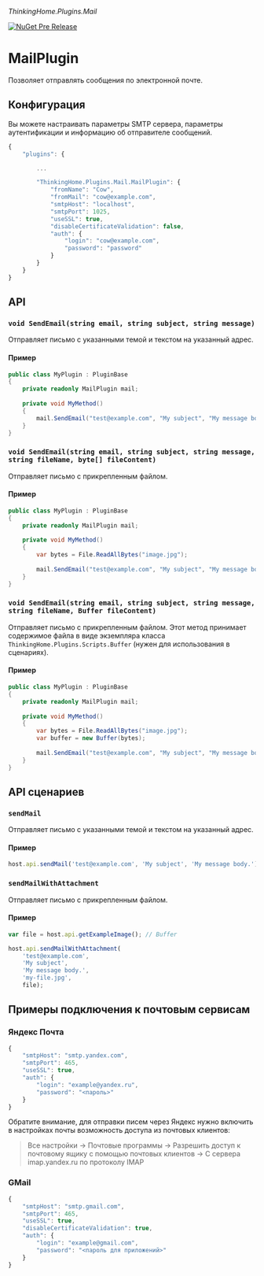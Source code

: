 ﻿*ThinkingHome.Plugins.Mail* 

[![NuGet Pre Release](https://img.shields.io/nuget/vpre/ThinkingHome.Plugins.Mail.svg)]()

# MailPlugin

Позволяет отправлять сообщения по электронной почте.

## Конфигурация

Вы можете настраивать параметры SMTP сервера, параметры аутентификации и информацию об отправителе сообщений.


```js
{
    "plugins": {

        ...

        "ThinkingHome.Plugins.Mail.MailPlugin": {
            "fromName": "Cow",
            "fromMail": "cow@example.com",
            "smtpHost": "localhost",
            "smtpPort": 1025,
            "useSSL": true,
            "disableCertificateValidation": false,
            "auth": {
                "login": "cow@example.com",
                "password": "password"
            }
        }
    }
}
```

## API

### `void SendEmail(string email, string subject, string message)`

Отправляет письмо с указанными темой и текстом на указанный адрес.

#### Пример

```csharp
public class MyPlugin : PluginBase
{
    private readonly MailPlugin mail;
    
    private void MyMethod()
    {
        mail.SendEmail("test@example.com", "My subject", "My message body.");
    }
}
```

### `void SendEmail(string email, string subject, string message, string fileName, byte[] fileContent)`

Отправляет письмо с прикрепленным файлом.

#### Пример

```csharp
public class MyPlugin : PluginBase
{
    private readonly MailPlugin mail;
    
    private void MyMethod()
    {
        var bytes = File.ReadAllBytes("image.jpg");
        
        mail.SendEmail("test@example.com", "My subject", "My message body.", "image.jpg", bytes);
    }
}
```

### `void SendEmail(string email, string subject, string message, string fileName, Buffer fileContent)`

Отправляет письмо с прикрепленным файлом. Этот метод принимает содержимое файла в виде 
экземпляра класса `ThinkingHome.Plugins.Scripts.Buffer` (нужен для использования в сценариях).

#### Пример

```csharp
public class MyPlugin : PluginBase
{
    private readonly MailPlugin mail;
    
    private void MyMethod()
    {
        var bytes = File.ReadAllBytes("image.jpg");
        var buffer = new Buffer(bytes);
        
        mail.SendEmail("test@example.com", "My subject", "My message body.", "image.jpg", buffer);
    }
}
```

## API сценариев

### `sendMail`

Отправляет письмо с указанными темой и текстом на указанный адрес.

#### Пример

```js
host.api.sendMail('test@example.com', 'My subject', 'My message body.');

```

### `sendMailWithAttachment`

Отправляет письмо с прикрепленным файлом.

#### Пример

```js
var file = host.api.getExampleImage(); // Buffer

host.api.sendMailWithAttachment(
    'test@example.com',
    'My subject',
    'My message body.',
    'my-file.jpg',
    file);

```

## Примеры подключения к почтовым сервисам

### Яндекс Почта

```js
{
    "smtpHost": "smtp.yandex.com",
    "smtpPort": 465,
    "useSSL": true,
    "auth": {
        "login": "example@yandex.ru",
        "password": "<пароль>"
    }
}
```

Обратите внимание, для отправки писем через Яндекс нужно включить в настройках почты возможность доступа из почтовых клиентов:

> Все настройки → Почтовые программы → Разрешить доступ к почтовому ящику с помощью почтовых клиентов → С сервера imap.yandex.ru по протоколу IMAP

### GMail

```js
{
    "smtpHost": "smtp.gmail.com",
    "smtpPort": 465,
    "useSSL": true,
    "disableCertificateValidation": true,
    "auth": {
        "login": "example@gmail.com",
        "password": "<пароль для приложений>"
    }
}
```
